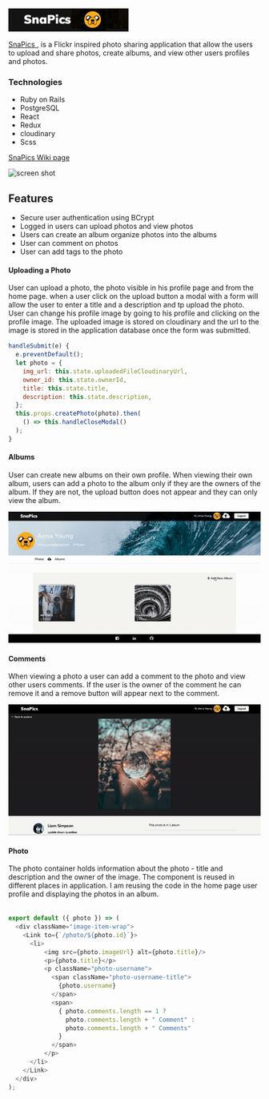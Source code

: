 
![screen shot](app/assets/images/Slide1.png)


[SnaPics ](https://snap-pics.herokuapp.com/), is a Flickr inspired photo sharing application that allow the users to upload and share photos, create albums, and view other users profiles and photos.

### Technologies

* Ruby on Rails
* PostgreSQL
* React  
* Redux
* cloudinary
* Scss

[SnaPics Wiki page](https://github.com/roniRamon/snapics/wiki)

![screen shot](app/assets/images/screen_show.png)

## Features
* Secure user authentication using BCrypt
* Logged in users can upload photos and view photos
* Users can create an album organize photos into the albums
* User can comment on photos
* User can add tags to the photo

#### Uploading a Photo
User can upload a photo, the photo visible in his profile page and from the home page.
when a user click on the upload button a modal with a form will allow the user to enter a title and a description and tp upload the photo.
User can change his profile image by going to his profile and clicking on the profile image.
The uploaded image is stored on cloudinary and the url to the image is stored in the application database once the form was submitted.

```javascript
handleSubmit(e) {
  e.preventDefault();
  let photo = {
    img_url: this.state.uploadedFileCloudinaryUrl,
    owner_id: this.state.ownerId,
    title: this.state.title,
    description: this.state.description,
  };
  this.props.createPhoto(photo).then(
    () => this.handleCloseModal()
  );
}
```
#### Albums

User can create new albums on their own profile.
When viewing their own album, users can add a photo to the album only if they are the owners of the album. If they are not, the upload button does not appear and they can only view the album.

![comments](app/assets/images/album.gif)


#### Comments

When viewing a photo a user can add a comment to the photo and view other users comments. If the user is the owner of the comment he can remove it and a remove button will appear next to the comment.

![comments](app/assets/images/comments.gif)


#### Photo
 The photo container holds information about the
 photo - title and description and the owner of the image. The component is reused in different places in application. I am reusing the code in the home page user profile and displaying the photos in an album.

```javascript

export default ({ photo }) => (
  <div className="image-item-wrap">
    <Link to={`/photo/${photo.id}`}>
      <li>
          <img src={photo.imageUrl} alt={photo.title}/>
          <p>{photo.title}</p>
          <p className="photo-username">
            <span className="photo-username-title">
              {photo.username}
            </span>
            <span>
              { photo.comments.length == 1 ?
                photo.comments.length + " Comment" :
                photo.comments.length + " Comments"
              }
            </span>
          </p>
      </li>
    </Link>
  </div>
);
```
